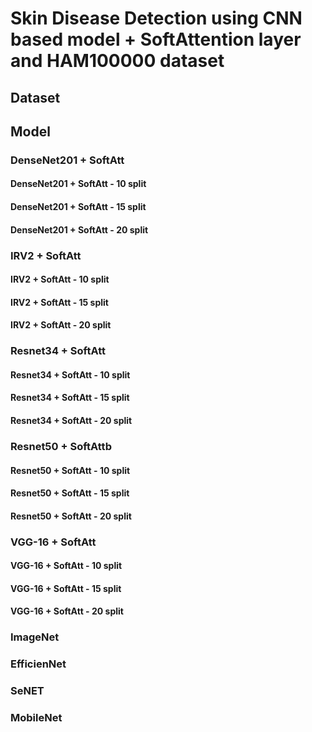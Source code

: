 # Skin Disease Detection using CNN based model + SoftAttention layer and HAM100000 dataset

## Dataset
## Model

### DenseNet201 + SoftAtt
#### DenseNet201 + SoftAtt - 10 split
#### DenseNet201 + SoftAtt - 15 split
#### DenseNet201 + SoftAtt - 20 split

### IRV2 + SoftAtt
#### IRV2 + SoftAtt - 10 split
#### IRV2 + SoftAtt - 15 split
#### IRV2 + SoftAtt - 20 split

### Resnet34 + SoftAtt
#### Resnet34 + SoftAtt - 10 split
#### Resnet34 + SoftAtt - 15 split
#### Resnet34 + SoftAtt - 20 split

### Resnet50 + SoftAttb
#### Resnet50 + SoftAtt - 10 split
#### Resnet50 + SoftAtt - 15 split
#### Resnet50 + SoftAtt - 20 split

### VGG-16 + SoftAtt
#### VGG-16 + SoftAtt - 10 split
#### VGG-16 + SoftAtt - 15 split
#### VGG-16 + SoftAtt - 20 split

### ImageNet

### EfficienNet

### SeNET

### MobileNet

